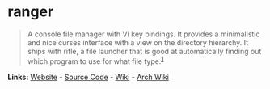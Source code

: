 # ranger

> A console file manager with VI key bindings. It provides a minimalistic and nice curses interface with a view on the directory hierarchy. It ships with rifle, a file launcher that is good at automatically finding out which program to use for what file type.<sup>[1][desc]</sup>

**Links:** [Website][site] - [Source Code][code] - [Wiki][wiki] - [Arch Wiki][aw]

[site]: https://ranger.github.io/
[desc]: https://github.com/ranger/ranger/blob/master/README.md
[code]: https://github.com/ranger/ranger
[aw]: https://wiki.archlinux.org/title/Ranger
[wiki]: https://github.com/ranger/ranger/wiki
